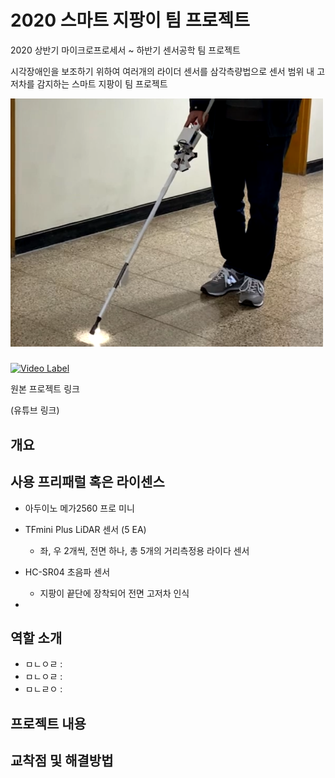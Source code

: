 # 2020 스마트 지팡이 팀 프로젝트
2020 상반기 마이크로프로세서 ~ 하반기 센서공학 팀 프로젝트


시각장애인을 보조하기 위하여 여러개의 라이더 센서를 삼각측량법으로 센서 범위 내 고저차를 감지하는 스마트 지팡이 팀 프로젝트

<img src="src_img/title.png" alt="smart_stick" width="500">

### 
[![Video Label](http://img.youtube.com/vi/T-CXTw1Zunw/0.jpg)](https://youtu.be/T-CXTw1Zunw)




원본 프로젝트 링크

(유튜브 링크)


## 개요


## 사용 프리패럴 혹은 라이센스

- 아두이노 메가2560 프로 미니

- TFmini Plus LiDAR 센서 (5 EA)
    - 좌, 우 2개씩, 전면 하나, 총 5개의 거리측정용 라이다 센서

- HC-SR04 초음파 센서
    - 지팡이 끝단에 장착되어 전면 고저차 인식

- 

## 역할 소개

- ㅁㄴㅇㄹ :
- ㅁㄴㅇㄹ :
- ㅁㄴㄹㅇ :

## 프로젝트 내용

## 교착점 및 해결방법


